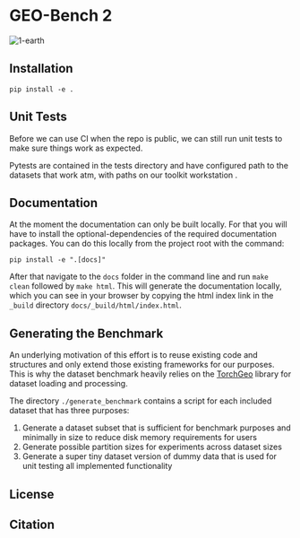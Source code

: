 # GEO-Bench 2

![1-earth](https://github.com/The-AI-Alliance/GEO-Bench-2/assets/5478516/738b5aa6-b46d-48bc-bdde-fd71605b9bac)

## Installation

```shell
pip install -e .
```

## Unit Tests

Before we can use CI when the repo is public, we can still run unit tests to make sure things work as expected.

Pytests are contained in the tests directory and have configured path to the datasets that work atm, with paths on our toolkit workstation .

## Documentation

At the moment the documentation can only be built locally. For that you will have to install the optional-dependencies of the required documentation packages. You can do this locally from the project root with the command:

```shell
pip install -e ".[docs]"   
```

After that navigate to the `docs` folder in the command line and run `make clean` followed by `make html`. This will generate the documentation locally, which you can see in your browser by copying the html index link in the `_build` directory `docs/_build/html/index.html`.

## Generating the Benchmark

An underlying motivation of this effort is to reuse existing code and structures and only extend those existing frameworks for our purposes. This is why the dataset benchmark heavily relies on the [TorchGeo](https://github.com/microsoft/torchgeo) library for dataset loading and processing. 

The directory `./generate_benchmark` contains a script for each included dataset that has three purposes:

1. Generate a dataset subset that is sufficient for benchmark purposes and minimally in size to reduce disk memory
requirements for users
2. Generate possible partition sizes for experiments across dataset sizes
3. Generate a super tiny dataset version of dummy data that is used for unit testing all implemented functionality

## License

## Citation


